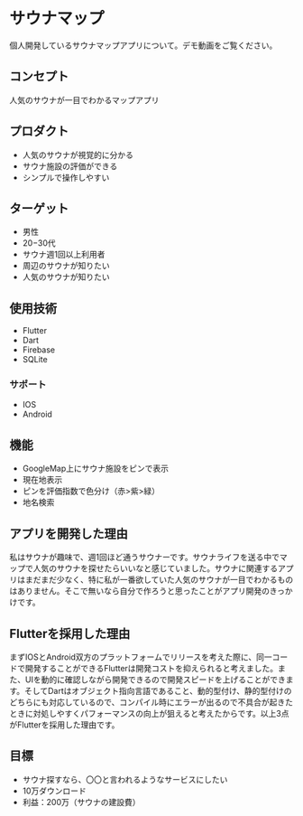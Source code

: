 # サウナマップ

個人開発しているサウナマップアプリについて。デモ動画をご覧ください。

## コンセプト

人気のサウナが一目でわかるマップアプリ

## プロダクト

- 人気のサウナが視覚的に分かる
- サウナ施設の評価ができる
- シンプルで操作しやすい

## ターゲット

- 男性
- 20−30代
- サウナ週1回以上利用者
- 周辺のサウナが知りたい
- 人気のサウナが知りたい

## 使用技術

- Flutter
- Dart
- Firebase
- SQLite

### サポート

- IOS
- Android

## 機能

- GoogleMap上にサウナ施設をピンで表示
- 現在地表示
- ピンを評価指数で色分け（赤>紫>緑）
- 地名検索

## アプリを開発した理由

私はサウナが趣味で、週1回ほど通うサウナーです。サウナライフを送る中でマップで人気のサウナを探せたらいいなと感じていました。サウナに関連するアプリはまだまだ少なく、特に私が一番欲していた人気のサウナが一目でわかるものはありません。そこで無いなら自分で作ろうと思ったことがアプリ開発のきっかけです。

## Flutterを採用した理由

まずIOSとAndroid双方のプラットフォームでリリースを考えた際に、同一コードで開発することができるFlutterは開発コストを抑えられると考えました。また、UIを動的に確認しながら開発できるので開発スピードを上げることができます。そしてDartはオブジェクト指向言語であること、動的型付け、静的型付けのどちらにも対応しているので、コンパイル時にエラーが出るので不具合が起きたときに対処しやすくパフォーマンスの向上が狙えると考えたからです。以上3点がFlutterを採用した理由です。

## 目標

- サウナ探すなら、〇〇と言われるようなサービスにしたい
- 10万ダウンロード
- 利益：200万（サウナの建設費）
